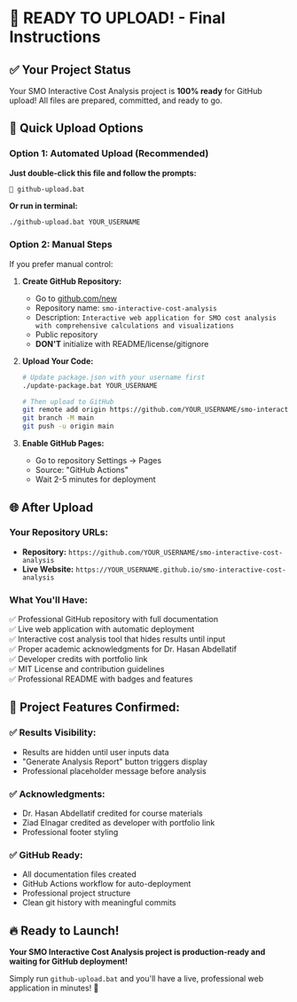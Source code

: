 # 🎯 READY TO UPLOAD! - Final Instructions

## ✅ Your Project Status

Your SMO Interactive Cost Analysis project is **100% ready** for GitHub upload! All files are prepared, committed, and ready to go.

## 🚀 Quick Upload Options

### Option 1: Automated Upload (Recommended)

**Just double-click this file and follow the prompts:**

```
📁 github-upload.bat
```

**Or run in terminal:**

```bash
./github-upload.bat YOUR_USERNAME
```

### Option 2: Manual Steps

If you prefer manual control:

1. **Create GitHub Repository:**

   - Go to [github.com/new](https://github.com/new)
   - Repository name: `smo-interactive-cost-analysis`
   - Description: `Interactive web application for SMO cost analysis with comprehensive calculations and visualizations`
   - Public repository
   - **DON'T** initialize with README/license/gitignore

2. **Upload Your Code:**

   ```bash
   # Update package.json with your username first
   ./update-package.bat YOUR_USERNAME

   # Then upload to GitHub
   git remote add origin https://github.com/YOUR_USERNAME/smo-interactive-cost-analysis.git
   git branch -M main
   git push -u origin main
   ```

3. **Enable GitHub Pages:**
   - Go to repository Settings → Pages
   - Source: "GitHub Actions"
   - Wait 2-5 minutes for deployment

## 🌐 After Upload

### Your Repository URLs:

- **Repository:** `https://github.com/YOUR_USERNAME/smo-interactive-cost-analysis`
- **Live Website:** `https://YOUR_USERNAME.github.io/smo-interactive-cost-analysis`

### What You'll Have:

✅ Professional GitHub repository with full documentation  
✅ Live web application with automatic deployment  
✅ Interactive cost analysis tool that hides results until input  
✅ Proper academic acknowledgments for Dr. Hasan Abdellatif  
✅ Developer credits with portfolio link  
✅ MIT License and contribution guidelines  
✅ Professional README with badges and features

## 🎯 Project Features Confirmed:

### ✅ Results Visibility:

- Results are hidden until user inputs data
- "Generate Analysis Report" button triggers display
- Professional placeholder message before analysis

### ✅ Acknowledgments:

- Dr. Hasan Abdellatif credited for course materials
- Ziad Elnagar credited as developer with portfolio link
- Professional footer styling

### ✅ GitHub Ready:

- All documentation files created
- GitHub Actions workflow for auto-deployment
- Professional project structure
- Clean git history with meaningful commits

## 🔥 Ready to Launch!

**Your SMO Interactive Cost Analysis project is production-ready and waiting for GitHub deployment!**

Simply run `github-upload.bat` and you'll have a live, professional web application in minutes! 🚀
